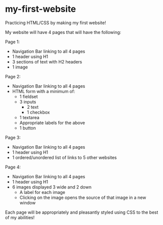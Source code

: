 # my-first-website

Practicing HTML/CSS by making my first website!

My website will have 4 pages that will have the following:

Page 1:
- Navigation Bar linking to all 4 pages
- 1 header using H1
- 3 sections of text with H2 headers
- 1 image

Page 2:
- Navigation Bar linking to all 4 pages
- HTML form with a minimum of:
  - 1 fieldset
  - 3 inputs
    - 2 text
    - 1 checkbox
  - 1 textarea
  - Appropriate labels for the above
  - 1 button

Page 3:
- Navigation Bar linking to all 4 pages
- 1 header using H1
- 1 ordered/unordered list of links to 5 other websites

Page 4:
- Navigation Bar linking to all 4 pages
- 1 header using H1
- 6 images displayed 3 wide and 2 down
  - A label for each image
  - Clicking on the image opens the source of that image in a new window

Each page will be appropriately and pleasantly styled using CSS to the best of my abilities!
